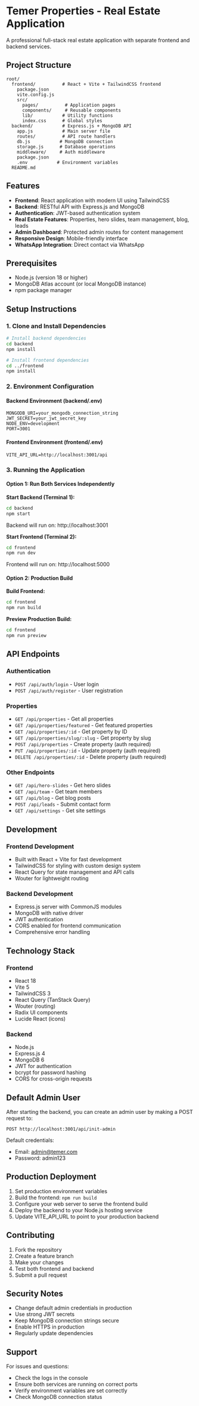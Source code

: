 # Temer Properties - Real Estate Application

A professional full-stack real estate application with separate frontend and backend services.

## Project Structure

```
root/
  frontend/          # React + Vite + TailwindCSS frontend
    package.json
    vite.config.js
    src/
      pages/          # Application pages
      components/     # Reusable components
      lib/           # Utility functions
      index.css      # Global styles
  backend/           # Express.js + MongoDB API
    app.js           # Main server file
    routes/          # API route handlers
    db.js           # MongoDB connection
    storage.js      # Database operations
    middleware/     # Auth middleware
    package.json
    .env           # Environment variables
  README.md
```

## Features

- **Frontend**: React application with modern UI using TailwindCSS
- **Backend**: RESTful API with Express.js and MongoDB
- **Authentication**: JWT-based authentication system
- **Real Estate Features**: Properties, hero slides, team management, blog, leads
- **Admin Dashboard**: Protected admin routes for content management
- **Responsive Design**: Mobile-friendly interface
- **WhatsApp Integration**: Direct contact via WhatsApp

## Prerequisites

- Node.js (version 18 or higher)
- MongoDB Atlas account (or local MongoDB instance)
- npm package manager

## Setup Instructions

### 1. Clone and Install Dependencies

```bash
# Install backend dependencies
cd backend
npm install

# Install frontend dependencies
cd ../frontend
npm install
```

### 2. Environment Configuration

#### Backend Environment (backend/.env)
```env
MONGODB_URI=your_mongodb_connection_string
JWT_SECRET=your_jwt_secret_key
NODE_ENV=development
PORT=3001
```

#### Frontend Environment (frontend/.env)
```env
VITE_API_URL=http://localhost:3001/api
```

### 3. Running the Application

#### Option 1: Run Both Services Independently

**Start Backend (Terminal 1):**
```bash
cd backend
npm start
```
Backend will run on: http://localhost:3001

**Start Frontend (Terminal 2):**
```bash
cd frontend
npm run dev
```
Frontend will run on: http://localhost:5000

#### Option 2: Production Build

**Build Frontend:**
```bash
cd frontend
npm run build
```

**Preview Production Build:**
```bash
cd frontend
npm run preview
```

## API Endpoints

### Authentication
- `POST /api/auth/login` - User login
- `POST /api/auth/register` - User registration

### Properties
- `GET /api/properties` - Get all properties
- `GET /api/properties/featured` - Get featured properties
- `GET /api/properties/:id` - Get property by ID
- `GET /api/properties/slug/:slug` - Get property by slug
- `POST /api/properties` - Create property (auth required)
- `PUT /api/properties/:id` - Update property (auth required)
- `DELETE /api/properties/:id` - Delete property (auth required)

### Other Endpoints
- `GET /api/hero-slides` - Get hero slides
- `GET /api/team` - Get team members
- `GET /api/blog` - Get blog posts
- `POST /api/leads` - Submit contact form
- `GET /api/settings` - Get site settings

## Development

### Frontend Development
- Built with React + Vite for fast development
- TailwindCSS for styling with custom design system
- React Query for state management and API calls
- Wouter for lightweight routing

### Backend Development
- Express.js server with CommonJS modules
- MongoDB with native driver
- JWT authentication
- CORS enabled for frontend communication
- Comprehensive error handling

## Technology Stack

### Frontend
- React 18
- Vite 5
- TailwindCSS 3
- React Query (TanStack Query)
- Wouter (routing)
- Radix UI components
- Lucide React (icons)

### Backend
- Node.js
- Express.js 4
- MongoDB 6
- JWT for authentication
- bcrypt for password hashing
- CORS for cross-origin requests

## Default Admin User

After starting the backend, you can create an admin user by making a POST request to:
```
POST http://localhost:3001/api/init-admin
```

Default credentials:
- Email: admin@temer.com
- Password: admin123

## Production Deployment

1. Set production environment variables
2. Build the frontend: `npm run build`
3. Configure your web server to serve the frontend build
4. Deploy the backend to your Node.js hosting service
5. Update VITE_API_URL to point to your production backend

## Contributing

1. Fork the repository
2. Create a feature branch
3. Make your changes
4. Test both frontend and backend
5. Submit a pull request

## Security Notes

- Change default admin credentials in production
- Use strong JWT secrets
- Keep MongoDB connection strings secure
- Enable HTTPS in production
- Regularly update dependencies

## Support

For issues and questions:
- Check the logs in the console
- Ensure both services are running on correct ports
- Verify environment variables are set correctly
- Check MongoDB connection status